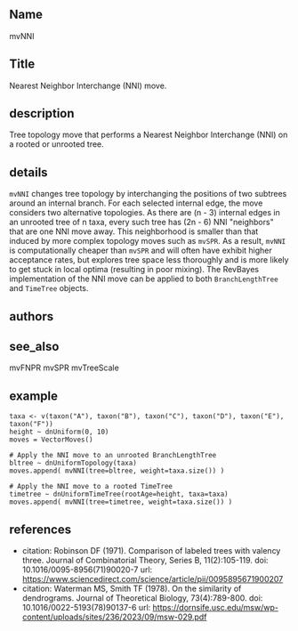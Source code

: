 ## Name
mvNNI
## Title
Nearest Neighbor Interchange (NNI) move.
## description
Tree topology move that performs a Nearest Neighbor Interchange (NNI) on
a rooted or unrooted tree.
## details
`mvNNI` changes tree topology by interchanging the positions of two subtrees
around an internal branch. For each selected internal edge, the move considers
two alternative topologies. As there are (n - 3) internal edges in an unrooted
tree of n taxa, every such tree has (2n - 6) NNI "neighbors" that are one NNI
move away. This neighborhood is smaller than that induced by more complex
topology moves such as `mvSPR`. As a result, `mvNNI` is computationally cheaper
than `mvSPR` and will often have exhibit higher acceptance rates, but explores
tree space less thoroughly and is more likely to get stuck in local optima
(resulting in poor mixing). The RevBayes implementation of the NNI move can be
applied to both `BranchLengthTree` and `TimeTree` objects.
## authors
## see_also
mvFNPR
mvSPR
mvTreeScale
## example
    taxa <- v(taxon("A"), taxon("B"), taxon("C"), taxon("D"), taxon("E"), taxon("F"))
    height ~ dnUniform(0, 10)
    moves = VectorMoves()
  
    # Apply the NNI move to an unrooted BranchLengthTree
    bltree ~ dnUniformTopology(taxa)
    moves.append( mvNNI(tree=bltree, weight=taxa.size()) )
    
    # Apply the NNI move to a rooted TimeTree
    timetree ~ dnUniformTimeTree(rootAge=height, taxa=taxa)
    moves.append( mvNNI(tree=timetree, weight=taxa.size()) )

## references
- citation: Robinson DF (1971). Comparison of labeled trees with valency three. Journal of Combinatorial Theory, Series B, 11(2):105-119.
  doi: 10.1016/0095-8956(71)90020-7
  url: https://www.sciencedirect.com/science/article/pii/0095895671900207
- citation: Waterman MS, Smith TF (1978). On the similarity of dendrograms. Journal of Theoretical Biology, 73(4):789-800.
  doi: 10.1016/0022-5193(78)90137-6
  url: https://dornsife.usc.edu/msw/wp-content/uploads/sites/236/2023/09/msw-029.pdf
